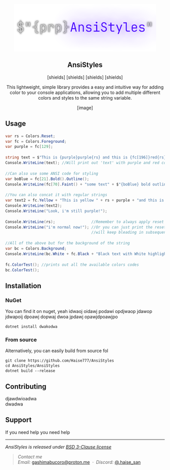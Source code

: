 <div align="center">
    <br>
        <img src=".github/banner.png" alt="AnsiBanner" width=450 align="center">
</div>

<h2 align="center">AnsiStyles</h2>
<p align="center">[shields] [shields] [shields] [shields]</p>
<p align="center">This lightweight, simple library provides a easy and intuitive way for adding color to your console applications, allowing you to add multiple different colors and styles to the same string variable.</p>

<p align="center">[image]</p>

Usage
----

```csharp
var rs = Colors.Reset;
var fc = Colors.Foreground;
var purple = fc[129];

string text = $"This is {purple}purple{rs} and this is {fc[196]}red{rs}";
Console.WriteLine(text); //Will print out 'text' with purple and red colored

//Can also use some ANSI code for styling 
var boBlue = fc[21].Bold().Outline();
Console.WriteLine(fc[70].Faint() + "some text" + $"{boBlue} bold outlined blue{rs}");

//You can also concat it with regular strings
var text2 = fc.Yellow + "This is yellow " + rs + purple + "and this is purple";
Console.WriteLine(text2);
Console.WriteLine("Look, i'm still purple!");

Console.WriteLine(rs);                //Remember to always apply reset to the end of the strings
Console.WriteLine("i'm normal now!"); //Or you can just print the reset out, else the applied color/style
                                      //will keep bleading in subsequent prints until it finds a reset

//All of the above but for the background of the string
var bc = Colors.Background;
Console.WriteLine(bc.White + fc.Black + "Black text with White highlighting" + rs);
    
fc.ColorTest(); //prints out all the available colors codes
bc.ColorTest();
```

Installation
----

### NuGet

You can find it on nuget, yeah idwaoj oidawj podawi opdjwaop jdawop jdwapoij dpoawj dopwaj dwoa jpdawj opawjdpoawjpo

```bash
dotnet install dwakodwa
```

### From source

Alternatively, you can easily build from source fol

```shell
git clone https://github.com/Haise777/AnsiStyles
cd AnsiStyles/AnsiStyles
dotnet build --release
```

Contributing
----
djawdwioadwa  
dwadwa

Support
----
If you need help you need help

---
*AnsiStyles is released under [BSD 3-Clause license](https://opensource.org/license/bsd-3-clause/)*

> *Contact me*\
> *Email:* [gashimabucoro@proton.me](mailto:gashimabucoro@proton.me) &nbsp;&middot;&nbsp;
> *Discord:* [@.haise_san](https://discord.com/users/374337303897702401)

